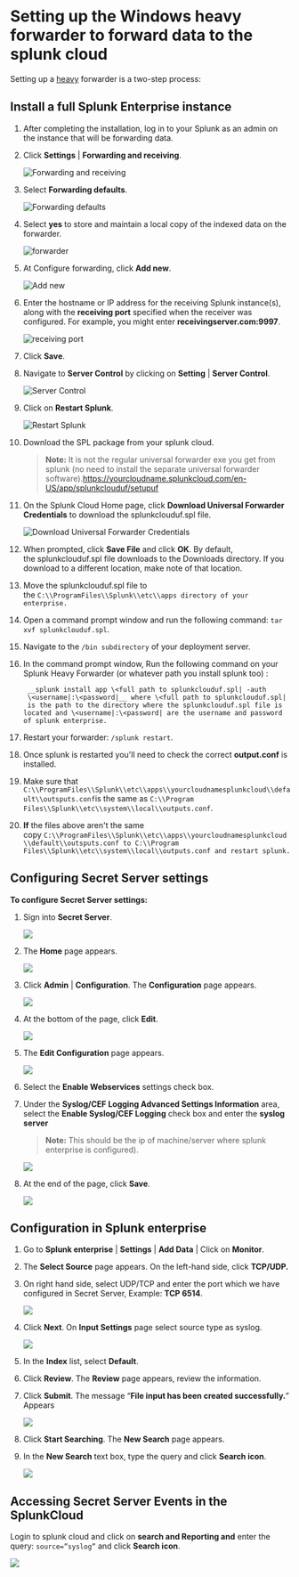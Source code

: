 [title]: # (Setting up the Windows heavy forwarder)
[tags]: # (heavy forwarder)
[priority]: # (103)
# Setting up the Windows heavy forwarder to forward data to the splunk cloud

Setting up a [heavy](https://docs.splunk.com/Splexicon:Heavyforwarder) forwarder is a two-step process:

## Install a full Splunk Enterprise instance

1. After completing the installation, log in to your Splunk as an admin on the instance that will be forwarding data.

1. Click __Settings__ | __Forwarding and receiving__.  

   ![Forwarding and receiving](images/0bf37bc88a3eded542f6d9d44debe8d9.png)
1. Select __Forwarding defaults__.  

   ![Forwarding defaults](images/2cedded6901a2663eb96cee040687f6b.png)
1. Select __yes__ to store and maintain a local copy of the indexed data on the forwarder.  

   ![forwarder](images/c52420ad8c5e8c0277ea68521edfd8bb.png)
1. At Configure forwarding, click __Add new__.  

   ![Add new](images/75efb64b461002a60cb5af8ae7538826.png)
1. Enter the hostname or IP address for the receiving Splunk instance(s), along with the __receiving port__ specified when the receiver was configured. For example, you might enter __receivingserver.com:9997__.

   ![receiving port](images/b3191d4f006d1a939df96df11662f808.png)
1. Click __Save__.
1. Navigate to __Server Control__ by clicking on __Setting__ | __Server Control__.

   ![Server Control](images/597fe5cf0589f315f512ad413cdd243c.png)
1. Click on __Restart Splunk__.

   ![Restart Splunk](images/2450155435e0e226193360d147bf9295.png)
1. Download the SPL package from your splunk cloud.

   >**Note:** It is not the regular universal forwarder exe you get from splunk (no need to install the separate universal forwarder software).<https://yourcloudname.splunkcloud.com/en-US/app/splunkclouduf/setupuf>

1. On the Splunk Cloud Home page, click __Download Universal Forwarder Credentials__ to download the splunkclouduf.spl file.

   ![Download Universal Forwarder Credentials](images/dcb781352a296f07430055d41dfefc5b.png)
1. When prompted, click __Save File__ and click __OK__. By default,
the splunkclouduf.spl file downloads to the Downloads directory. If you download to a different location, make note of that location.

1. Move the splunkclouduf.spl file to the `C:\\ProgramFiles\\Splunk\\etc\\apps directory of your enterprise.`
1. Open a command prompt window and run the following command:
`tar xvf splunkclouduf.spl`.

1. Navigate to the `/bin subdirectory` of your deployment server.

1. In the command prompt window, Run the following command on your Splunk Heavy Forwarder (or whatever path you install splunk too) :

   ```
    __splunk install app \<full path to splunkclouduf.spl| -auth
    \<username|:\<password|__ where \<full path to splunkclouduf.spl| is the path to the directory where the splunkclouduf.spl file is located and \<username|:\<password| are the username and password of splunk enterprise.

   ```

1. Restart your forwarder: `/splunk restart`.
1. Once splunk is restarted you'll need to check the correct __output.conf__ is installed.
1. Make sure that `C:\\ProgramFiles\\Splunk\\etc\\apps\\yourcloudnamesplunkcloud\\default\\outsputs.conf`is the same as `C:\\Program Files\\Splunk\\etc\\system\\local\\outputs.conf`.

1. __If__ the files above aren't the same copy `C:\\ProgramFiles\\Splunk\\etc\\apps\\yourcloudnamesplunkcloud\\default\\outsputs.conf to C:\\Program Files\\Splunk\\etc\\system\\local\\outputs.conf and restart splunk.`

## Configuring Secret Server settings

__To configure Secret Server settings:__

1. Sign into __Secret Server__.

   ![](images/0eedc8bb0eff1f03bd0f20061a4c30ec.png)
1. The __Home__ page appears.

   ![](images/1e65851bcd136b7f9a108bdb1fca34f6.png)
1. Click __Admin__ | __Configuration__. The __Configuration__ page appears.

   ![](images/a58bbf3275604a165dac6b461f482a37.png)
1. At the bottom of the page, click __Edit__.  

   ![](images/25e5d8a7bf3355c0bc3c7da4fcaa2b9e.png)
1. The __Edit Configuration__ page appears.  

   ![](images/722f099281644345c3c702cde67f1ac9.png)
1. Select the __Enable Webservices__ settings check box.

1. Under the __Syslog/CEF Logging Advanced Settings Information__ area, select the __Enable Syslog/CEF Logging__ check box and enter the __syslog server__

   >**Note:** This should be the ip of machine/server where splunk enterprise is configured).

   ![](images/38804bb218865a5da3554f51dbd04a8d.png)

1. At the end of the page, click __Save__.  

   ![](images/7b6fdf795f3df95b9e51184f323d434e.png)

## Configuration in Splunk enterprise

1. Go to __Splunk enterprise__ | __Settings__ | __Add Data__ | Click on __Monitor__.

1. The __Select Source__ page appears. On the left-hand side, click __TCP/UDP.__

1. On right hand side, select UDP/TCP and enter the port which we have configured in Secret Server, Example: __TCP 6514__.  

   ![](images/b2eab78e51ab0e190419b1c2fb09c312.png)
1. Click __Next__. On __Input Settings__ page select source type as syslog.  

   ![](images/63a580a1a1e4f814bf028afa609d4800.png)
1. In the __Index__ list, select __Default__.
1. Click __Review__. The __Review__ page appears, review the information.
1. Click __Submit__. The message “__File input has been created successfully.__” Appears

   ![](images/24747bbe7a251b8fc5f723cdf6ceac91.png)
1. Click __Start Searching__. The __New Search__ page appears.
1. In the __New Search__ text box, type the query and click __Search icon__.

   ![](images/faac80ef3661a00079211b75ff7cc1bf.png)

## Accessing Secret Server Events in the SplunkCloud

Login to splunk cloud and click on __search and Reporting and__ enter the query: `source=”syslog”` and click __Search icon__.

   ![](images/3ee96cc9ae6ebcbb6855393408a73342.png)
